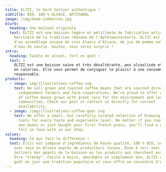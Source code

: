 ```yaml
---
title: ELTZI, le Hard Seltzer authentique !
subtitle: BIO, 100 % ALSACE, ARTISANAL
image: /img/home-jumbotron.jpg
blurb:
  heading: Une boisson originale
  text: ELTZI est une boisson légère et pétillante de fabrication artisanale,
    héritière de la tradition rhénane de l'Apfelweinschorle. ELTZI est composé
    d'un assemblage unique de vins blancs d'Alsace, de jus de pomme naturel et
    d'eau de source. Goutez, vous serez surpris !
intro:
  heading: Faible en alcool, fort en goût !
  text: >
    ELTZI est une boisson saine et très désaltérante, peu alcoolisée et faible
    en calories. Elle vous permet de conjuguer le plaisir à une consommation
    responsable.
products:
  - image: img/illustrations-coffee.svg
    text: We sell green and roasted coffee beans that are sourced directly from
      independent farmers and farm cooperatives. We’re proud to offer a variety
      of coffee beans grown with great care for the environment and local
      communities. Check our post or contact us directly for current
      availability.
  - image: /img/illustrations-coffee-gear.svg
    text: We offer a small, but carefully curated selection of brewing gear and
      tools for every taste and experience level. No matter if you roast your
      own beans or just bought your first french press, you’ll find a gadget to
      fall in love with in our shop.
values:
  heading: Ce qui fait la différence !
  text: Eltzi est composé d'ingrédients de haute qualité, 100 % BIO, sélectionnés
    avec soin en Alsace auprès de producteurs locaux. Rien à voir avec les Hard
    Seltzers des géants de la boisson ou les produits qui cherchent avant tout à
    être "trendy". Facile à boire, abordable et simplement bon, ELTZI remet au
    goût du jour une tradition populaire et vous offre un concentré d'Alsace !
---
```

